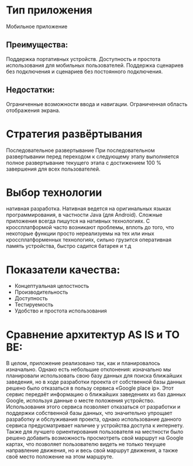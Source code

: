 # Тип приложения 
Мобильное приложение
## Преимущества: 
Поддержка портативных устройств. Доступность и простота использования для мобильных пользователей. Поддержка сценариев без подключения и сценариев без постоянного подключения.
## Недостатки: 
Ограниченные возможности ввода и навигации. Ограниченная область отображения экрана.
# Стратегия развёртывания
Последовательное развертывание
При последовательном развертывании перед переходом к следующему этапу выполняется полное развертывание текущего этапа с достижением 100 % завершения для всех пользователей.


# Выбор технологии
нативная разработка. Нативная ведется на оригинальных языках программирования, в частности Java (для Android). Сложные приложения всегда пишутся на нативных технологиях. С кроссплатформой часто возникают проблемы, вплоть до того, что некоторые функции просто нереализуемы на тех или иных кроссплатформенных технологиях, сильно грузится оперативная память устройства, быстро садится батарея и т.д

# Показатели качества:
-	Концептуальная целостность
-	Производительность
-	Доступность
-	Тестируемость
-	Удобство и простота использования


# Сравнение архитектур AS IS и TO BE:
В целом, приложение реализовано так, как и планировалось изначально. Однако есть небольшие отклонения: изначально мы планировали использовать свою базу данных для поиска ближайших заведения, но в ходе разработки проекта от собственной базы данных решено было отказаться в пользу сервиса «Google place ip». Этот сервис передаёт информацию о ближайших заведениях из баз данных Google, используя данные о месте положения устройство. Использования этого сервиса позволяет отказаться от разработки и поддержки собственной базы данных, что значительно упрощает разработку и обслуживания проекта, однако использование данного сервиса предусматривает наличие у устройства доступа к интернету. Также для лучшего ориентирования пользователя на местности было решено добавить возможность просмотреть свой маршрут на Google картах, что позволяет пользователю видеть не только текущее направление движения, но и весь свой маршрут движения, а также своё место положение на этом маршруте.
